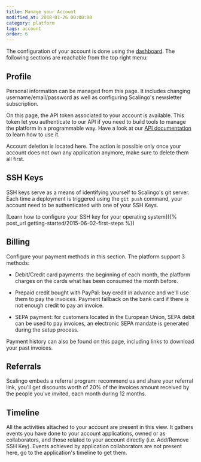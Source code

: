 ```yaml
---
title: Manage your Account
modified_at: 2018-01-26 00:00:00
category: platform
tags: account
order: 6
---
```


The configuration of your account is done using the
[dashboard](https://my.scalingo.com). The following sections are reachable from
the top right menu:

## Profile [<i class="fa fa-external-link"></i>](https://my.scalingo.com/profile)

Personal information can be managed from this page. It includes changing
username/email/password as well as configuring Scalingo's newsletter
subscription.

On this page, the API token associated to your account is available. This
token let you authenticate to our API if you need to build tools to manage the
platform in a programmable way. Have a look at our [API
documentation](https://developers.scalingo.com) to learn how to use it.

Account deletion is located here. The action is possible only once your account
does not own any application anymore, make sure to delete them all first.

## SSH Keys [<i class="fa fa-external-link"></i>](https://my.scalingo.com/keys)

SSH keys serve as a means of identifying yourself to Scalingo's git server.
Each time a deployment is triggered using the `git push` command, your account
need to be authenticated with one of your SSH Keys.

[Learn how to configure your SSH key for your operating system]({% post_url getting-started/2015-06-02-first-steps %})

## Billing [<i class="fa fa-external-link"></i>](https://my.scalingo.com/billing)

Configure your payment methods in this section. The platform support 3 methods:

* Debit/Credit card payments: the beginning of each month, the platform charges
on the cards what has been consumed the month before.

* Prepaid credit bought with PayPal: buy credit in advance and we'll use them to pay
the invoices. Payment fallback on the bank card if there is not enough credit to
pay an invoice.

* SEPA payment: for customers located in the European Union, SEPA debit can be used to pay
invoices, an electronic SEPA mandate is generated during the setup process.

Payment history can also be found on this page, including links to download
your past invoices.

## Referrals [<i class="fa fa-external-link"></i>](https://my.scalingo.com/referrals)

Scalingo embeds a referral program: recommend us and share your referral link,
you'll get discounts worth of 20% of the invoices amount received by the people
you've invited, each month during 12 months.

## Timeline [<i class="fa fa-external-link"></i>](https://my.scalingo.com/timeline)

All the activities attached to your account are present in this view. It
gathers events you have done to your account applications, owned or as
collaborators, and those related to your account directly (i.e. Add/Remove SSH
Key). Events achieved by application collaborators are not present here, go to
the application's timeline to get them.
